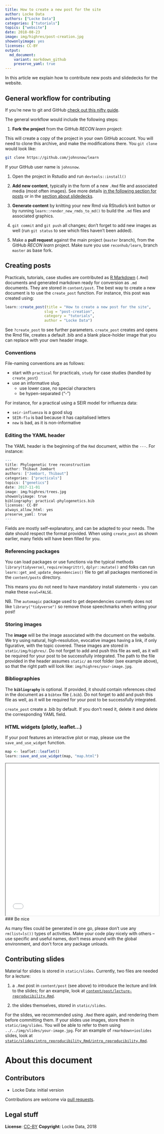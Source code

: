 ```yaml
---
title: How to create a new post for the site
author: Locke Data
authors: ["Locke Data"]
categories: ["tutorials"]
topics: ["website"]
date: 2018-08-23
image: img/highres/post-creation.jpg
showonlyimage: yes
licenses: CC-BY
output: 
  md_document:
    variant: markdown_github
    preserve_yaml: true
---
```


In this article we explain how to contribute new posts and slidedecks
for the website.

General workflow for contributing
---------------------------------

If you’re new to git and GitHub [check out this nifty
guide](http://happygitwithr.com/).

The general workflow would include the following steps:

1.  **Fork the project** from the GitHub *RECON learn* project:

This will create a copy of the project in your own GitHub account. You
will need to clone this archive, and make the modifications there. You
`git clone` would look like:

``` bash
git clone https://github.com/johnsnow/learn
```

If your GitHub user name is `johnsnow`.

1.  Open the project in Rstudio and run `devtools::install()`

2.  **Add new content**, typically in the form of a new `.Rmd` file and
    associated media (most often images). See more details [in the
    following section for posts](#post-creation) or in the [section
    about slidedecks](#slidedeck-creation).

3.  **Generate content** by knitting your new Rmd via RStudio’s knit
    button or by running `learn::render_new_rmds_to_md()` to build the
    `.md` files and associated graphics.

4.  `git commit` and `git push` all changes; don’t forget to add new
    images as well (run `git status` to see which files haven’t been
    added).

5.  Make a **pull request** against the main project (`master` branch),
    from the GitHub *RECON learn* project. Make sure you use
    `reconhub/learn`, branch `master` as base fork.

Creating posts <a name="post-creation"></a>
-------------------------------------------

Practicals, tutorials, case studies are contributed as [R
Markdown](http://rmarkdown.rstudio.com/) (`.Rmd`) documents and
generated markdown ready for conversion as `.md` documents. They are
stored in `content/post`. The best way to create a new document is to
use the `create_post` function. For instance, this post was created
using:

``` r
learn::create_post(title = "How to create a new post for the site",
                  slug = "post-creation",
                  category = "tutorials",
                  author = "Locke Data")
```

See `?create_post` to see further parameters. `create_post` creates and
opens the Rmd file, creates a default .bib and a blank place-holder
image that you can replace with your own header image.

### Conventions

File-naming conventions are as follows:

-   start with `practical` for practicals, `study` for case studies
    (handled by `create_post`)
-   use an informative slug.
    -   use lower case, no special characters
    -   be hypen-separated (“-”)

For instance, for a practical using a SEIR model for influenza data:

-   `seir-influenza` is a good slug
-   `SEIR-flu` is bad because it has capitalised letters
-   `new` is bad, as it is non-informative

### Editing the YAML header

The YAML header is the beginning of the `Rmd` document, within the
`---`. For instance:

``` r
---
title: Phylogenetic tree reconstruction
author: Thibaut Jombart
authors: ["Jombart, Thibaut"]
categories: ["practicals"]
topics: ["genetics"]
date: 2017-11-01
image: img/highres/trees.jpg
showonlyimage: true
bibliography: practical-phylogenetics.bib
licenses: CC-BY
always_allow_html: yes
preserve_yaml: true
---
```

Fields are mostly self-explanatory, and can be adapted to your needs.
The date should respect the format provided. When using `create_post` as
shown earlier, many fields will have been filled for you.

### Referencing packages

You can load packages or use functions via the typical methods
`library(tidyverse)`, `require(magrittr)`, `dplyr::mutate()` and folks
can run `learn::get_and_update_dependencies()` file to get all packages
mentioned in the `content/posts` directory.

This means you do not need to have mandatory install statements - you
can make these `eval=FALSE`.

NB. The `automagic` package used to get dependencies currently does not
like `library("tidyverse")` so remove those speechmarks when writing
your post!

### Storing images

The **image** will be the image associated with the document on the
website. We try using natural, high-resolution, evocative images having
a link, if only figurative, with the topic covered. These images are
stored in `static/img/highres/`. Do not forget to add and push this file
as well, as it will be required for your post to be successfully
integrated. The path to the file provided in the header assumes
`static/` as root folder (see example above), so that the right path
will look like: `img/highres/your-image.jpg`.

### Bibliographies

The **`bibliography`** is optional. If provided, it should contain
references cited in the document as a `bibtex` file (`.bib`). Do not
forget to add and push this file as well, as it will be required for
your post to be successfully integrated.

`create_post` create a .bib by default. If you don’t need it, delete it
and delete the corresponding YAML field.

### HTML widgets (plotly, leaflet…)

If your post features an interactive plot or map, please use the
`save_and_use_widget` function.

``` r
map <- leaflet::leaflet()
learn::save_and_use_widget(map, "map.html")
```

<!--html_preserve-->
<iframe src="widgets/map.html" width="100%" height="500px">
</iframe>
<!--/html_preserve-->
### Be nice

As many files could be generated in one go, please don’t use any
`rm(list=ls())` types of activities. Make your code play nicely with
others – use specific and useful names, don’t mess around with the
global environment, and don’t force any package unloads.

Contributing slides <a name="slidedeck-creation"></a>
-----------------------------------------------------

Material for slides is stored in `static/slides`. Currently, two files
are needed for a lecture:

1.  a `.Rmd` post in `content/post` (see above) to introduce the lecture
    and link to the slides; for an example, look at
    [`content/post/lecture-reproducibility.Rmd`](https://github.com/reconhub/learn/blob/master/content/post/lecture-basicvbd-modelling.Rmd).

2.  the slides themselves, stored in `static/slides`.

For the slides, we recommended using `.Rmd` there again, and rendering
them before committing them. If your slides use images, store them in
`static/img/slides`. You will be able to refer to them using
`../../img/slides/your-image.jpg`. For an example of
`rmarkdown+ioslides` slides, look at
[`static/slides/intro_reproducibility_Rmd/intro_reproducibility.Rmd`](https://github.com/reconhub/learn/blob/master/static/slides/reproducibility/reproducibility.Rmd).

About this document
===================

Contributors
------------

-   Locke Data: initial version

Contributions are welcome via [pull
requests](https://github.com/reconhub/learn/pulls).

Legal stuff
-----------

**License**: [CC-BY](https://creativecommons.org/licenses/by/3.0/)
**Copyright**: Locke Data, 2018
